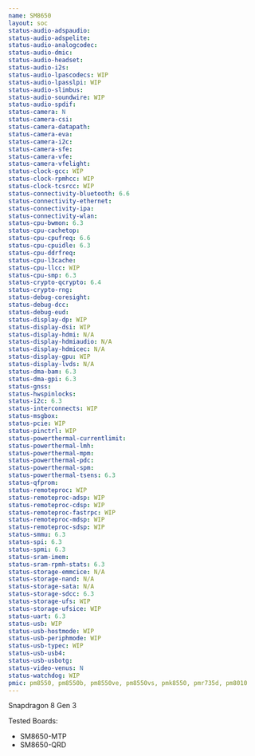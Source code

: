 ```yaml
---
name: SM8650
layout: soc
status-audio-adspaudio:
status-audio-adspelite:
status-audio-analogcodec:
status-audio-dmic:
status-audio-headset:
status-audio-i2s:
status-audio-lpascodecs: WIP
status-audio-lpasslpi: WIP
status-audio-slimbus:
status-audio-soundwire: WIP
status-audio-spdif:
status-camera: N
status-camera-csi:
status-camera-datapath:
status-camera-eva:
status-camera-i2c:
status-camera-sfe:
status-camera-vfe:
status-camera-vfelight:
status-clock-gcc: WIP
status-clock-rpmhcc: WIP
status-clock-tcsrcc: WIP
status-connectivity-bluetooth: 6.6
status-connectivity-ethernet:
status-connectivity-ipa:
status-connectivity-wlan:
status-cpu-bwmon: 6.3
status-cpu-cachetop:
status-cpu-cpufreq: 6.6
status-cpu-cpuidle: 6.3
status-cpu-ddrfreq:
status-cpu-l3cache:
status-cpu-llcc: WIP
status-cpu-smp: 6.3
status-crypto-qcrypto: 6.4
status-crypto-rng:
status-debug-coresight:
status-debug-dcc:
status-debug-eud:
status-display-dp: WIP
status-display-dsi: WIP
status-display-hdmi: N/A
status-display-hdmiaudio: N/A
status-display-hdmicec: N/A
status-display-gpu: WIP
status-display-lvds: N/A
status-dma-bam: 6.3
status-dma-gpi: 6.3
status-gnss:
status-hwspinlocks:
status-i2c: 6.3
status-interconnects: WIP
status-msgbox:
status-pcie: WIP
status-pinctrl: WIP
status-powerthermal-currentlimit:
status-powerthermal-lmh:
status-powerthermal-mpm:
status-powerthermal-pdc:
status-powerthermal-spm:
status-powerthermal-tsens: 6.3
status-qfprom:
status-remoteproc: WIP
status-remoteproc-adsp: WIP
status-remoteproc-cdsp: WIP
status-remoteproc-fastrpc: WIP
status-remoteproc-mdsp: WIP
status-remoteproc-sdsp: WIP
status-smmu: 6.3
status-spi: 6.3
status-spmi: 6.3
status-sram-imem:
status-sram-rpmh-stats: 6.3
status-storage-emmcice: N/A
status-storage-nand: N/A
status-storage-sata: N/A
status-storage-sdcc: 6.3
status-storage-ufs: WIP
status-storage-ufsice: WIP
status-uart: 6.3
status-usb: WIP
status-usb-hostmode: WIP
status-usb-periphmode: WIP
status-usb-typec: WIP
status-usb-usb4:
status-usb-usbotg:
status-video-venus: N
status-watchdog: WIP
pmic: pm8550, pm8550b, pm8550ve, pm8550vs, pmk8550, pmr735d, pm8010
---
```

Snapdragon 8 Gen 3

Tested Boards:
- SM8650-MTP
- SM8650-QRD
